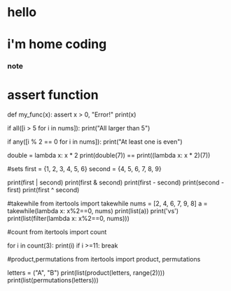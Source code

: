 # hello

# i'm home coding

### note
 # assert function
 def my_func(x):
 	assert x > 0, "Error!"
	print(x)

if all([i > 5 for i in nums]):
   print("All larger than 5")

if any([i % 2 == 0 for i in nums]):
   print("At least one is even")

double = lambda x: x * 2
print(double(7)) == print((lambda x: x * 2)(7))


#sets
first = {1, 2, 3, 4, 5, 6}
second = {4, 5, 6, 7, 8, 9}

print(first | second)
print(first & second)
print(first - second)
print(second - first)
print(first ^ second)

#takewhile
from itertools import takewhile
nums = [2, 4, 6, 7, 9, 8]
a = takewhile(lambda x: x%2==0, nums)
print(list(a))
print('vs')
print(list(filter(lambda x: x%2==0, nums)))

#count
from itertools import count

for i in count(3):
  print(i)
  if i >=11:
    break

#product,permutations
from itertools import product, permutations

letters = ("A", "B")
print(list(product(letters, range(2))))
print(list(permutations(letters))) 